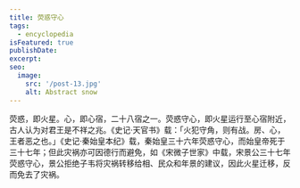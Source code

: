 ```yaml
---
title: 荧惑守心
tags:
  - encyclopedia
isFeatured: true
publishDate: 
excerpt: 
seo:
  image:
    src: '/post-13.jpg'
    alt: Abstract snow
---
```


荧惑，即火星。心，即心宿，二十八宿之一。荧惑守心，即火星运行至心宿附近，古人认为对君王是不祥之兆。《史记·天官书》载：「火犯守角，则有战。房、心，王者恶之也。」《史记·秦始皇本纪》载，秦始皇三十六年荧惑守心，而始皇帝死于三十七年；但此灾祸亦可因德行而避免，如《宋微子世家》中载，宋景公三十七年荧惑守心，景公拒绝子韦将灾祸转移给相、民众和年景的建议，因此火星迁移，反而免去了灾祸。
